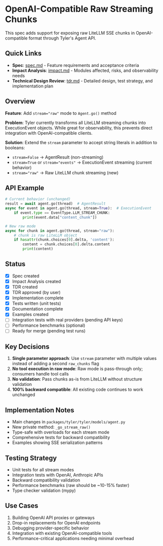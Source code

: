 # OpenAI-Compatible Raw Streaming Chunks

This spec adds support for exposing raw LiteLLM SSE chunks in OpenAI-compatible format through Tyler's Agent API.

## Quick Links

- **Spec**: [spec.md](./spec.md) - Feature requirements and acceptance criteria
- **Impact Analysis**: [impact.md](./impact.md) - Modules affected, risks, and observability needs
- **Technical Design Review**: [tdr.md](./tdr.md) - Detailed design, test strategy, and implementation plan

## Overview

**Feature**: Add `stream="raw"` mode to `Agent.go()` method

**Problem**: Tyler currently transforms all LiteLLM streaming chunks into ExecutionEvent objects. While great for observability, this prevents direct integration with OpenAI-compatible clients.

**Solution**: Extend the `stream` parameter to accept string literals in addition to booleans:
- `stream=False` → AgentResult (non-streaming)
- `stream=True` or `stream="events"` → ExecutionEvent streaming (current behavior)
- `stream="raw"` → Raw LiteLLM chunk streaming (new)

## API Example

```python
# Current behavior (unchanged)
result = await agent.go(thread)  # AgentResult
async for event in agent.go(thread, stream=True):  # ExecutionEvent
    if event.type == EventType.LLM_STREAM_CHUNK:
        print(event.data["content_chunk"])

# New raw mode
async for chunk in agent.go(thread, stream="raw"):
    # chunk is raw LiteLLM object
    if hasattr(chunk.choices[0].delta, 'content'):
        content = chunk.choices[0].delta.content
        print(content)
```

## Status

- [x] Spec created
- [x] Impact Analysis created
- [x] TDR created
- [x] TDR approved (by user)
- [x] Implementation complete
- [x] Tests written (unit tests)
- [x] Documentation complete
- [x] Examples created
- [ ] Integration tests with real providers (pending API keys)
- [ ] Performance benchmarks (optional)
- [ ] Ready for merge (pending test runs)

## Key Decisions

1. **Single parameter approach**: Use `stream` parameter with multiple values instead of adding a second `raw_chunks` flag
2. **No tool execution in raw mode**: Raw mode is pass-through only; consumers handle tool calls
3. **No validation**: Pass chunks as-is from LiteLLM without structure validation
4. **100% backward compatible**: All existing code continues to work unchanged

## Implementation Notes

- Main changes in `packages/tyler/tyler/models/agent.py`
- New private method: `_go_stream_raw()`
- Type-safe with overloads for each stream mode
- Comprehensive tests for backward compatibility
- Examples showing SSE serialization patterns

## Testing Strategy

- Unit tests for all stream modes
- Integration tests with OpenAI, Anthropic APIs
- Backward compatibility validation
- Performance benchmarks (raw should be ~10-15% faster)
- Type checker validation (mypy)

## Use Cases

1. Building OpenAI API proxies or gateways
2. Drop-in replacements for OpenAI endpoints
3. Debugging provider-specific behavior
4. Integration with existing OpenAI-compatible tools
5. Performance-critical applications needing minimal overhead

